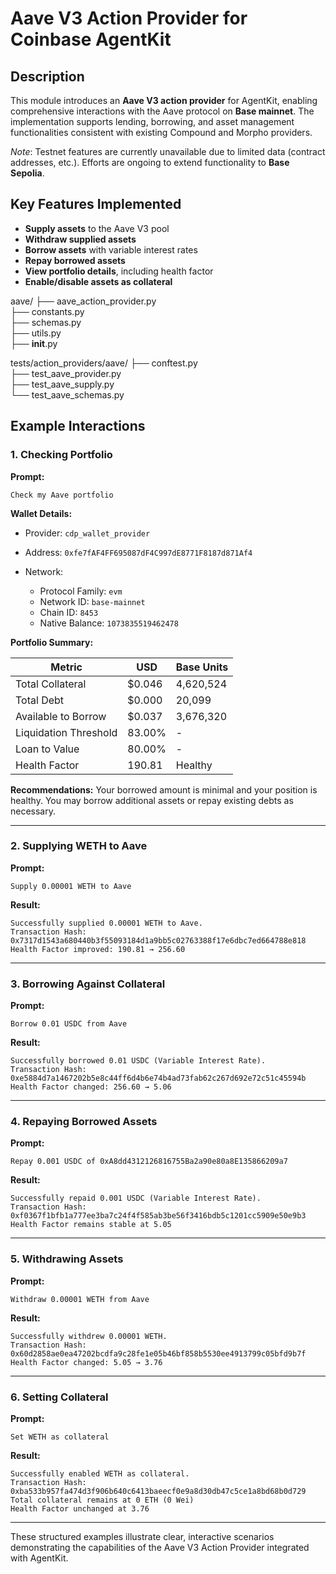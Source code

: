 # Aave V3 Action Provider for Coinbase AgentKit

## Description

This module introduces an **Aave V3 action provider** for AgentKit, enabling comprehensive interactions with the Aave protocol on **Base mainnet**. The implementation supports lending, borrowing, and asset management functionalities consistent with existing Compound and Morpho providers.

*Note*: Testnet features are currently unavailable due to limited data (contract addresses, etc.). Efforts are ongoing to extend functionality to **Base Sepolia**.

## Key Features Implemented

* **Supply assets** to the Aave V3 pool
* **Withdraw supplied assets**
* **Borrow assets** with variable interest rates
* **Repay borrowed assets**
* **View portfolio details**, including health factor
* **Enable/disable assets as collateral**

aave/
├── aave_action_provider.py   
├── constants.py             
├── schemas.py               
├── utils.py               
├── __init__.py              
              
tests/action_providers/aave/
├── conftest.py              
├── test_aave_provider.py    
├── test_aave_supply.py      
└── test_aave_schemas.py     

## Example Interactions

### 1. Checking Portfolio

**Prompt:**

```
Check my Aave portfolio
```

**Wallet Details:**

* Provider: `cdp_wallet_provider`
* Address: `0xfe7fAF4FF695087dF4C997dE8771F8187d871Af4`
* Network:

  * Protocol Family: `evm`
  * Network ID: `base-mainnet`
  * Chain ID: `8453`
  * Native Balance: `1073835519462478`

**Portfolio Summary:**

| Metric                | USD     | Base Units |
| --------------------- | ------- | ---------- |
| Total Collateral      | \$0.046 | 4,620,524  |
| Total Debt            | \$0.000 | 20,099     |
| Available to Borrow   | \$0.037 | 3,676,320  |
| Liquidation Threshold | 83.00%  | -          |
| Loan to Value         | 80.00%  | -          |
| Health Factor         | 190.81  | Healthy    |

**Recommendations:**
Your borrowed amount is minimal and your position is healthy. You may borrow additional assets or repay existing debts as necessary.

---

### 2. Supplying WETH to Aave

**Prompt:**

```
Supply 0.00001 WETH to Aave
```

**Result:**

```
Successfully supplied 0.00001 WETH to Aave.
Transaction Hash: 0x7317d1543a680440b3f55093184d1a9bb5c02763388f17e6dbc7ed664788e818
Health Factor improved: 190.81 → 256.60
```

---

### 3. Borrowing Against Collateral

**Prompt:**

```
Borrow 0.01 USDC from Aave
```

**Result:**

```
Successfully borrowed 0.01 USDC (Variable Interest Rate).
Transaction Hash: 0xe5884d7a1467202b5e8c44ff6d4b6e74b4ad73fab62c267d692e72c51c45594b
Health Factor changed: 256.60 → 5.06
```

---

### 4. Repaying Borrowed Assets

**Prompt:**

```
Repay 0.001 USDC of 0xA8dd4312126816755Ba2a90e80a8E135866209a7
```

**Result:**

```
Successfully repaid 0.001 USDC (Variable Interest Rate).
Transaction Hash: 0xf0367f1bfb1a777ee3ba7c24f4f585ab3be56f3416bdb5c1201cc5909e50e9b3
Health Factor remains stable at 5.05
```

---

### 5. Withdrawing Assets

**Prompt:**

```
Withdraw 0.00001 WETH from Aave
```

**Result:**

```
Successfully withdrew 0.00001 WETH.
Transaction Hash: 0x60d2858ae0ea47202bcdfa9c28fe1e05b46bf858b5530ee4913799c05bfd9b7f
Health Factor changed: 5.05 → 3.76
```

---

### 6. Setting Collateral

**Prompt:**

```
Set WETH as collateral
```

**Result:**

```
Successfully enabled WETH as collateral.
Transaction Hash: 0xba533b957fa474d3f906b640c6413baeecf0e9a8d30db47c5ce1a8bd68b0d729
Total collateral remains at 0 ETH (0 Wei)
Health Factor unchanged at 3.76
```

---

These structured examples illustrate clear, interactive scenarios demonstrating the capabilities of the Aave V3 Action Provider integrated with AgentKit.
